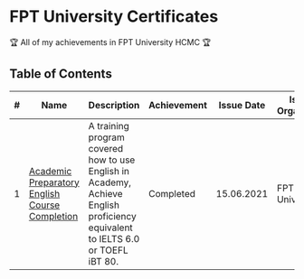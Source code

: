 # FPT University Certificates

:trophy: All of my achievements in FPT University HCMC :trophy:

## Table of Contents
#| Name | Description | Achievement | Issue Date | Issuing Organization
-| ---- | ----------- | ----------- | ---------- | -----------------------------
1| [Academic Preparatory English Course Completion](https://github.com/vliam0206/awards-certificates/blob/main/2-english/210615_AcademicPrepareratoryEnglish.pdf) | A training program covered how to use English in Academy, Achieve English proficiency equivalent to IELTS 6.0 or TOEFL iBT 80. | Completed | 15.06.2021| FPT University